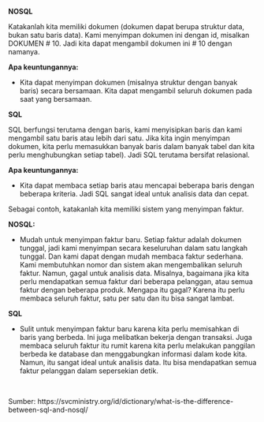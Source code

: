 <b>NOSQL</b>
<p>
    Katakanlah kita memiliki dokumen (dokumen dapat berupa struktur data, bukan
    satu baris data). Kami menyimpan dokumen ini dengan id, misalkan DOKUMEN #
    10. Jadi kita dapat mengambil dokumen ini # 10 dengan namanya.
</p>
<b>Apa keuntungannya:</b>
<ul>
    <li>
        Kita dapat menyimpan dokumen (misalnya struktur dengan banyak baris)
        secara bersamaan. Kita dapat mengambil seluruh dokumen pada saat yang
        bersamaan.
    </li>
</ul>
<b>SQL</b>
<p>
    SQL berfungsi terutama dengan baris, kami menyisipkan baris dan kami
    mengambil satu baris atau lebih dari satu. Jika kita ingin menyimpan
    dokumen, kita perlu memasukkan banyak baris dalam banyak tabel dan kita
    perlu menghubungkan setiap tabel). Jadi SQL terutama bersifat relasional.
</p>
<b>Apa keuntungannya:</b>
<ul>
    <li>
        Kita dapat membaca setiap baris atau mencapai beberapa baris dengan
        beberapa kriteria. Jadi SQL sangat ideal untuk analisis data dan cepat.
    </li>
</ul>
<p>Sebagai contoh, katakanlah kita memiliki sistem yang menyimpan faktur.</p>
<b>NOSQL:</b>
<ul>
    <li>
        Mudah untuk menyimpan faktur baru. Setiap faktur adalah dokumen tunggal,
        jadi kami menyimpan secara keseluruhan dalam satu langkah tunggal. Dan
        kami dapat dengan mudah membaca faktur sederhana. Kami membutuhkan nomor
        dan sistem akan mengembalikan seluruh faktur. Namun, gagal untuk
        analisis data. Misalnya, bagaimana jika kita perlu mendapatkan semua
        faktur dari beberapa pelanggan, atau semua faktur dengan beberapa
        produk. Mengapa itu gagal? Karena itu perlu membaca seluruh faktur, satu
        per satu dan itu bisa sangat lambat.
    </li>
</ul>
<b>SQL</b>
<ul>
    <li>
        Sulit untuk menyimpan faktur baru karena kita perlu memisahkan di baris
        yang berbeda. Ini juga melibatkan bekerja dengan transaksi. Juga membaca
        seluruh faktur itu rumit karena kita perlu melakukan panggilan berbeda
        ke database dan menggabungkan informasi dalam kode kita. Namun, itu
        sangat ideal untuk analisis data. Itu bisa mendapatkan semua faktur
        pelanggan dalam sepersekian detik.
    </li>
</ul>
<br>
<p>Sumber: https://svcministry.org/id/dictionary/what-is-the-difference-between-sql-and-nosql/</p>
